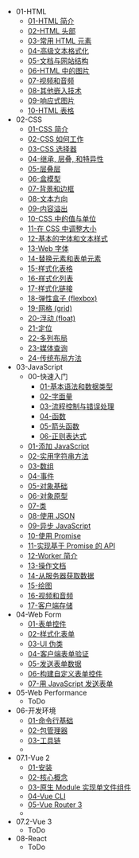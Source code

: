 - 01-HTML
  - [01-HTML 简介](01-HTML/01-HTML%20简介.md)
  - [02-HTML 头部](01-HTML/02-HTML%20头部.md)
  - [03-常用 HTML 元素](01-HTML/03-常用%20HTML%20元素.md)
  - [04-高级文本格式化](01-HTML/04-高级文本格式化.md)
  - [05-文档与网站结构](01-HTML/05-文档与网站结构.md)
  - [06-HTML 中的图片](01-HTML/06-HTML%20中的图片.md)
  - [07-视频和音频](01-HTML/07-视频和音频.md)
  - [08-其他嵌入技术](01-HTML/08-其他嵌入技术.md)
  - [09-响应式图片](01-HTML/09-响应式图片.md)
  - [10-HTML 表格](01-HTML/10-HTML%20表格.md)
- 02-CSS
  - [01-CSS 简介](02-CSS/01-CSS%20简介.md)
  - [02-CSS 如何工作](02-CSS/02-CSS%20如何工作.md)
  - [03-CSS 选择器](02-CSS/03-CSS%20选择器.md)
  - [04-继承, 层叠, 和特异性](02-CSS/04-继承,%20层叠,%20和特异性.md)
  - [05-层叠层](02-CSS/05-层叠层.md)
  - [06-盒模型](02-CSS/06-盒模型.md)
  - [07-背景和边框](02-CSS/07-背景和边框.md)
  - [08-文本方向](02-CSS/08-文本方向.md)
  - [09-内容溢出](02-CSS/09-内容溢出.md)
  - [10-CSS 中的值与单位](02-CSS/10-CSS%20中的值与单位.md)
  - [11-在 CSS 中调整大小](02-CSS/11-在%20CSS%20中调整大小.md)
  - [12-基本的字体和文本样式](02-CSS/12-基本的字体和文本样式.md)
  - [13-Web 字体](02-CSS/13-Web%20字体.md)
  - [14-替换元素和表单元素](02-CSS/14-替换元素和表单元素.md)
  - [15-样式化表格](02-CSS/15-样式化表格.md)
  - [16-样式化列表](02-CSS/16-样式化列表.md)
  - [17-样式化链接](02-CSS/17-样式化链接.md)
  - [18-弹性盒子 (flexbox)](02-CSS/18-弹性盒子%20(flexbox).md)
  - [19-网格 (grid)](02-CSS/19-网格%20(grid).md)
  - [20-浮动 (float)](02-CSS/20-浮动%20(float).md)
  - [21-定位](02-CSS/21-定位.md)
  - [22-多列布局](02-CSS/22-多列布局.md)
  - [23-媒体查询](02-CSS/23-媒体查询.md)
  - [24-传统布局方法](02-CSS/24-传统布局方法.md)
- 03-JavaScript
  - 00-快速入门
    - [01-基本语法和数据类型](03-JavaScript/00-快速入门/01-基本语法和数据类型.md)
    - [02-字面量](03-JavaScript/00-快速入门/02-字面量.md)
    - [03-流程控制与错误处理](03-JavaScript/00-快速入门/03-流程控制与错误处理.md)
    - [04-函数](03-JavaScript/00-快速入门/04-函数.md)
    - [05-箭头函数](03-JavaScript/00-快速入门/05-箭头函数.md)
    - [06-正则表达式](03-JavaScript/00-快速入门/06-正则表达式.md)
  - [01-添加 JavaScript](03-JavaScript/01-添加%20JavaScript.md)
  - [02-实用字符串方法](03-JavaScript/02-实用字符串方法.md)
  - [03-数组](03-JavaScript/03-数组.md)
  - [04-事件](03-JavaScript/04-事件.md)
  - [05-对象基础](03-JavaScript/05-对象基础.md)
  - [06-对象原型](03-JavaScript/06-对象原型.md)
  - [07-类](03-JavaScript/07-类.md)
  - [08-使用 JSON](03-JavaScript/08-使用%20JSON.md)
  - [09-异步 JavaScript](03-JavaScript/09-异步%20JavaScript.md)
  - [10-使用 Promise](03-JavaScript/10-使用%20Promise.md)
  - [11-实现基于 Promise 的 API](03-JavaScript/11-实现基于%20Promise%20的%20API.md)
  - [12-Worker 简介](03-JavaScript/12-Worker%20简介.md)
  - [13-操作文档](03-JavaScript/13-操作文档.md)
  - [14-从服务器获取数据](03-JavaScript/14-从服务器获取数据.md)
  - [15-绘图](03-JavaScript/15-绘图.md)
  - [16-视频和音频](03-JavaScript/16-视频和音频.md)
  - [17-客户端存储](03-JavaScript/17-客户端存储.md)
- 04-Web Form
  - [01-表单控件](04-Web%20Form/01-表单控件.md)
  - [02-样式化表单](04-Web%20Form/02-样式化表单.md)
  - [03-UI 伪类](04-Web%20Form/03-UI%20伪类.md)
  - [04-客户端表单验证](04-Web%20Form/04-客户端表单验证.md)
  - [05-发送表单数据](04-Web%20Form/05-发送表单数据.md)
  - [06-构建自定义表单控件](04-Web%20Form/06-构建自定义表单控件.md)
  - [07-用 JavaScript 发送表单](04-Web%20Form/07-用%20JavaScript%20发送表单.md)
- 05-Web Performance
  - ToDo
- 06-开发环境
  - [01-命令行基础](06-开发环境/01-命令行基础.md)
  - [02-包管理器](06-开发环境/02-包管理器.md)
  - [03-工具链](06-开发环境/03-工具链.md)
  - 
- 07.1-Vue 2
  - [01-安装](07.1-Vue%202/01-安装.md)
  - [02-核心概念](07.1-Vue%202/02-核心概念.md)
  - [03-原生 Module 实现单文件组件](07.1-Vue%202/03-原生%20Module%20实现单文件组件.md)
  - [04-Vue CLI](07.1-Vue%202/04-Vue%20CLI.md)
  - [05-Vue Router 3](07.1-Vue%202/05-Vue%20Router%203.md)
  - 
- 07.2-Vue 3
  - ToDo
- 08-React
  - ToDo

